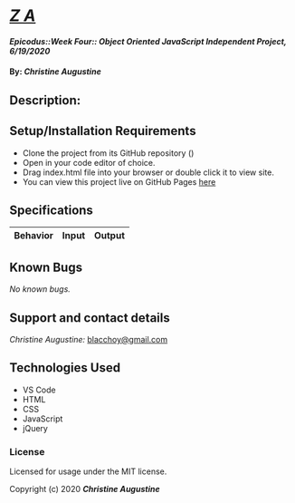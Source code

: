 # _[ Z A]()_

#### _Epicodus::Week Four:: Object Oriented JavaScript Independent Project, 6/19/2020_

#### By: _**Christine Augustine**_

## Description:


## Setup/Installation Requirements

* Clone the project from its GitHub repository ()
* Open in your code editor of choice.
* Drag index.html file into your browser or double click it to view site.
* You can view this project live on GitHub Pages [here]()

## Specifications

| Behavior       | Input         | Output  |
| ------------- |:-------------:| -----:|


## Known Bugs

_No known bugs._

## Support and contact details

_Christine Augustine:_
blacchoy@gmail.com

## Technologies Used

* VS Code
* HTML
* CSS
* JavaScript
* jQuery 

### License

Licensed for usage under the MIT license.

Copyright (c) 2020 **_Christine Augustine_**